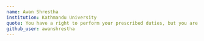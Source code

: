 ```yaml
---
name: Awan Shrestha
institution: Kathmandu University
quote: You have a right to perform your prescribed duties, but you are not entitled to the fruits of your actions.
github_user: awanshrestha
---
```

